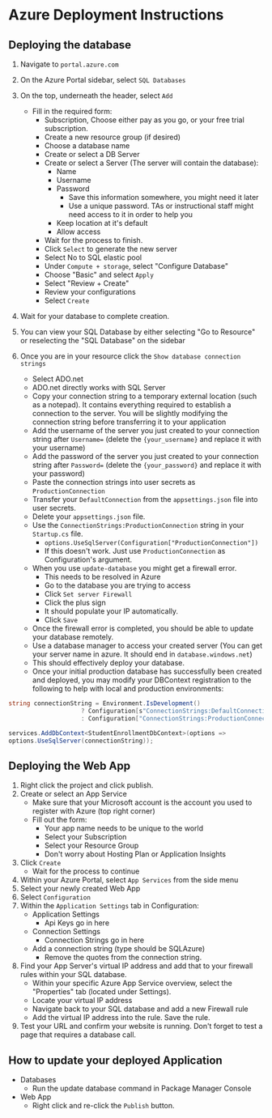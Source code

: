 # Azure Deployment Instructions

## Deploying the database

1. Navigate to `portal.azure.com`
1. On the Azure Portal sidebar, select `SQL Databases`
1. On the top, underneath the header, select `Add`
    - Fill in the required form:
       - Subscription, Choose either pay as you go, or your free trial subscription.
       - Create a new resource group (if desired)
       - Choose a database name
       - Create or select a DB Server
       - Create or select a Server (The server will contain the database):
            - Name
            - Username
            - Password
               - Save this information somewhere, you might need it later
               - Use a unique password. TAs or instructional staff might need access to it in order to help you
            - Keep location at it's default
            - Allow access
       - Wait for the process to finish.
       - Click `Select` to generate the new server
       - Select No to SQL elastic pool
       - Under `Compute + storage`, select "Configure Database"
       - Choose "Basic" and select `Apply`
       - Select "Review + Create"
       - Review your configurations
       - Select `Create`
  
1. Wait for your database to complete creation.
1. You can view your SQL Database by either selecting "Go to Resource" or reselecting the "SQL Database" on the sidebar
1. Once you are in your resource click the `Show database connection strings`
     - Select ADO.net
     - ADO.net directly works with SQL Server
     - Copy your connection string to a temporary external location (such as a notepad). It contains everything required to establish a connection to the server. You will be slightly modifying the connection string before transferring it to your application
     - Add the username of the server you just created to your connection string after `Username=` (delete the `{your_username}` and replace it with your username)
     - Add the password of the server you just created to your connection string after `Password=` (delete the `{your_password}` and replace it with your password)
     - Paste the connection strings into user secrets as `ProductionConnection`
     - Transfer your `DefaultConnection` from the `appsettings.json` file into user secrets.
	 - Delete your `appsettings.json` file.
     - Use the `ConnectionStrings:ProductionConnection` string in your `Startup.cs` file.
         - `options.UseSqlServer(Configuration["ProductionConnection"])`
         - If this doesn't work. Just use `ProductionConnection` as Configuration's argument.
     - When you use `update-database` you might get a firewall error.
         - This needs to be resolved in Azure
         - Go to the database you are trying to access
         - Click `Set server Firewall`
         - Click the plus sign
         - It should populate your IP automatically.
         - Click `Save`
     - Once the firewall error is completed, you should be able to update your database remotely.
     - Use a database manager to access your created server (You can get your server name in azure. It should end in `database.windows.net`)
     - This should effectively deploy your database.
	 - Once your initial production database has successfully been created and deployed, you may modify your DBContext registration to the following to help with local and production environments:

``` csharp
string connectionString = Environment.IsDevelopment()
                    ? Configuration[s"ConnectionStrings:DefaultConnection"]
                    : Configuration["ConnectionStrings:ProductionConnection"];

services.AddDbContext<StudentEnrollmentDbContext>(options =>
options.UseSqlServer(connectionString));
```

## Deploying the Web App

1. Right click the project and click publish.
1. Create or select an App Service
     - Make sure that your Microsoft account is the account you used to register with Azure (top right corner)
     - Fill out the form:
         - Your app name needs to be unique to the world
         - Select your Subscription
         - Select your Resource Group
         - Don't worry about Hosting Plan or Application Insights
1. Click `Create`
     - Wait for the process to continue
1. Within your Azure Portal, select `App Services` from the side menu
1. Select your newly created Web App
1. Select `Configuration`
1. Within the `Application Settings` tab in Configuration:
     - Application Settings
       - Api Keys go in here
     - Connection Settings
       - Connection Strings go in here
     - Add a connection string (type should be SQLAzure)
       - Remove the quotes from the connection string.
1. Find your App Server's virtual IP address and add that to your firewall rules within your SQL database. 
    - Within your specific Azure App Service overview, select the "Properties" tab (located under Settings).
    - Locate your virtual IP address
    - Navigate back to your SQL database and add a new Firewall rule
    - Add the virtual IP address into the rule. Save the rule. 
1. Test your URL and confirm your website is running. Don't forget to test a page that requires a database call.
  
## How to update your deployed Application
  - Databases
    - Run the update database command in Package Manager Console
  - Web App
    - Right click and re-click the `Publish` button.

